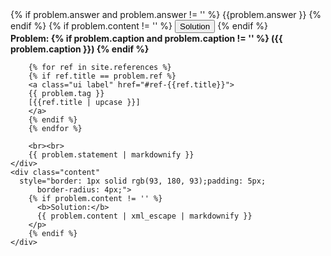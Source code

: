 <div class="ui raised segment"> 
    <div class="title">
        <div class="ui right floated left labeled button" tabindex="0">
            {% if problem.answer and problem.answer != '' %}
            <a class="ui basic green right pointing label">
                {{problem.answer }} 
            </a>
            {% endif %}
            {% if problem.content != '' %}
            <button class="ui icon green small button">
                Solution
                <i class="dropdown icon"></i>
            </button>
            {% endif %}
        </div>    
        <b>Problem: 
            {% if problem.caption and problem.caption != '' %}
            ({{ problem.caption }})
            {% endif %}
        </b>
 
        {% for ref in site.references %}
        {% if ref.title == problem.ref %}
        <a class="ui label" href="#ref-{{ref.title}}">
        {{ problem.tag }} 
        [{{ref.title | upcase }}]
        </a>
        {% endif %}
        {% endfor %}
        
        <br><br>
        {{ problem.statement | markdownify }}
    </div>  
    <div class="content"
      style="border: 1px solid rgb(93, 180, 93);padding: 5px;
          border-radius: 4px;">
        {% if problem.content != '' %}
          <b>Solution:</b>
          {{ problem.content | xml_escape | markdownify }}
        </p>
        {% endif %}
    </div>
</div>